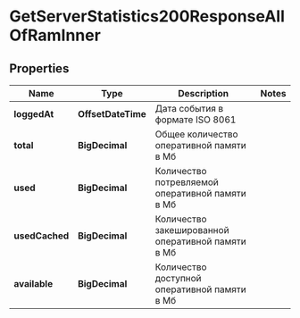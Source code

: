 

# GetServerStatistics200ResponseAllOfRamInner


## Properties

| Name | Type | Description | Notes |
|------------ | ------------- | ------------- | -------------|
|**loggedAt** | **OffsetDateTime** | Дата события в формате ISO 8061 |  |
|**total** | **BigDecimal** | Общее количество оперативной памяти в Мб |  |
|**used** | **BigDecimal** | Количество потревляемой оперативной памяти в Мб |  |
|**usedCached** | **BigDecimal** | Количество закешированной оперативной памяти в Мб |  |
|**available** | **BigDecimal** | Количество доступной оперативной памяти в Мб |  |



